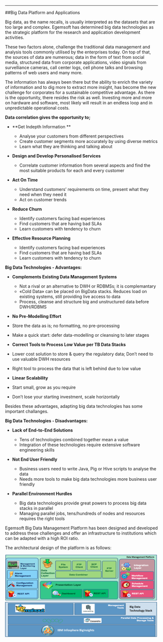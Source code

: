 - - -
##Big Data Platform and Applications

Big data, as the name recalls, is usually interpreted as the datasets that are too large and complex. Egemsoft has determined big data technologies as the strategic platform for the research and application development activities.  

These two factors alone, challenge the traditional data management and analysis tools commonly utilised by the enterprises today. On top of that, the sources of data are numerous; data in the form of text from social media, structured data from corporate applications, video signals from survelliance cameras, call center logs, cell phone talks and browsing patterns of web users and many more.

The information has always been there but the ability to enrich the variety of information and to dig more to extract more insight, has become the new challenge for corporates for a sustainable competitive advantage. As there is the opportunity, there resides the risk as well. Investing more and more on hardware and software, most likely will result in an endless loop and in unpredictable operational costs.

**Data correlation gives the opportunity to;**

- **Get Indepth Information **

	- Analyse your customers from different perspectives
	- Create customer segments more accurately by using diverse metrics
	- Learn what they are thinking and talking about

- **Design and Develop Personalised Services**

	- Correlate customer information from several aspects and find the most suitable products for each and every customer

- **Act On Time**

	- Understand customers’ requirements on time, present what they need when they need it
	- Act on customer trends

- **Reduce Churn**

	- Identify customers facing bad experiences
	- Find customers that are having bad SLAs
	- Learn customers with tendency to churn

- **Effective Resource Planning**

	- Identify customers facing bad experiences
	- Find customers that are having bad SLAs
	- Learn customers with tendency to churn


**Big Data Technologies - Advantages:**

- **Complements Existing Data Management Systems**

	- Not a rival or an alternative to DWH or RDBMSs; it is complemantary
	- «Cold Data» can be placed on BigData stacks. Reduces load on existing systems, still providing live access to data
	- Process, cleanse and structure big and unstructured data before DWH/RDBMS

- **No Pre-Modelling Effort**

- Store the data as is; no formatting, no pre-processing
- Make a quick start: defer data-modelling or cleansing to later stages  

- **Correct Tools to Process Low Value per TB Data Stacks**

- Lower cost solution to store & query the regulatory data; Don’t need to use valuable DWH resources
- Right tool to process the data that is left behind due to low value

- **Linear Scalability**

- Start small, grow as you require
- Don’t lose your starting investment, scale horizontally

Besides these advantages, adapting big data technologies has some important challanges.

**Big Data Technologies - Disadvantages:**

- **Lack of End-to-End Solutions**

	- Tens of technologies combined together mean a value
	- Integration of these technologies require extensive software engineering skills

- **Not End User Friendly**

	- Business users need to write Java, Pig or Hive scripts to analyse the data
	- Needs more tools to make big data technologies more business user friendly

- **Parallel Environment Hurdles**

	- Big data technologies provide great powers to process big data stacks in parallel
	- Managing parallel jobs, tens/hundreds of nodes and resources requires the right tools

Egemsoft Big Data Management Platform has been designed and developed to address these challenges and offer an infrastructure to institutions which can be adapted with a high ROI ratio.

The architectural design of the platform is as follows:


![BigData](static/uploads/page/en/BigData.png)